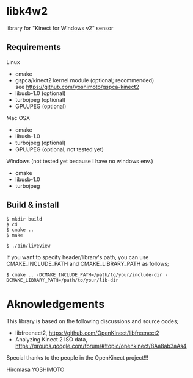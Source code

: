 # libk4w2
library for "Kinect for Windows v2" sensor

## Requirements

Linux
 - cmake
 - gspca/kinect2 kernel module (optional; recommended)  
   see https://github.com/yoshimoto/gspca-kinect2
 - libusb-1.0 (optional)
 - turbojpeg (optional)
 - GPUJPEG (optional)

Mac OSX
 - cmake
 - libusb-1.0 
 - turbojpeg (optional)
 - GPUJPEG (optional, not tested yet)

Windows (not tested yet because I have no windows env.)
 - cmake
 - libusb-1.0
 - turbojpeg

## Build & install

```
$ mkdir build
$ cd
$ cmake ..
$ make
```

```
$ ./bin/liveview
```


If you want to specify header/library's path, you can use CMAKE_INCLUDE_PATH and CMAKE_LIBRARY_PATH as follows;
```
$ cmake .. -DCMAKE_INCLUDE_PATH=/path/to/your/include-dir -DCMAKE_LIBRARY_PATH=/path/to/your/lib-dir
```


# Aknowledgements
This library is based on the following discussions and source codes;
- libfreenect2, https://github.com/OpenKinect/libfreenect2
- Analyzing Kinect 2 ISO data, https://groups.google.com/forum/#!topic/openkinect/8Aa8ab3aAs4

Special thanks to the people in the OpenKinect project!!!

Hiromasa YOSHIMOTO
